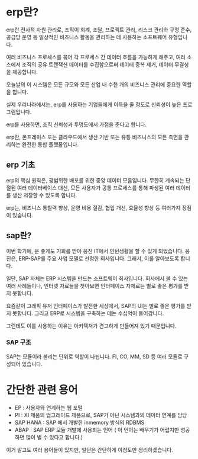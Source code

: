 # erp란?

erp란 전사적 자원 관리로, 조직이 회계, 조달, 프로젝트 관리, 리스크 관리와 규정 준수, 공급망 운영 등 일상적인 비즈니스 활동을 관리하는 데 사용하는 소프트웨어 유형입니다.

여러 비즈니스 프로세스를 묶어 각 프로세스 간 데이터 흐름을 가능하게 해주고, 여러 소스에서 조직의 공유 트랜잭션 데이터를 수집함으로써 데이터 중복 제거, 데이터 무결성을 제공합니다.

오늘날의 이 시스템은 모든 규모와 모든 산업 내 수천 개의 비즈니스 관리에 중요한 역할을 합니다.

실제 우리나라에서는, erp를 사용하는 기업들에게 이득을 줄 정도로 신뢰성이 높은 프로그램입니다.

erp를 사용하면, 조직 신뢰성과 투명도에서 가점을 준다고 합니다.

erp란, 온프레미스 또는 클라우드에서 생산 기반 또는 유통 비즈니스의 모든 측면을 관리하는 완전한 통합 플랫폼입니다.

## erp 기초

erp의 핵심 원칙은, 광범위한 배포를 위한 중앙 데이터 모음입니다. 무한히 계속되는 단절된 여러 데이터베이스 대신, 모든 사용자가 공통 프로세스를 통해 파생된 여러 데이터를 생산 저장할 수 있도록 합니다.

erp는, 비즈니스 통찰력 향상, 운영 비용 절감, 협업 개선, 효율성 향상 등 여러가지 장점이 있습니다.

## sap란?

이번 학기에, 운 좋게도 기회를 받아 웅진 IT에서 인턴생활을 할 수 있게 되었습니다. 웅진은, ERP-SAP를 주요 사업 모델로 선정한 회사입니다. 그래서, 이를 알아보도록 합니다.

일단, SAP 자체는 ERP 시스템을 만드는 소프트웨어 회사입니다. 회사에서 볼 수 있는 여러 사례들이나, 인터넷 자료들을 찾아보면 인터페이스 자체로는 별로 좋은 평가를 받지 못합니다.

요즘같이 그래픽 유저 인터페이스가 발전한 세상에서, SAP의 UI는 별로 좋은 평가를 받지 못합니다. 그리고 ERP로 시스템을 구축하는 데는 수십억이 들어갑니다.

그런데도 이를 사용하는 이유는 아키텍쳐가 견고하게 만들어져 있기 때문입니다.

### SAP 구조

SAP는 모듈이라 불리는 단위로 역할이 나뉩니다. FI, CO, MM, SD 등 여러 모듈로 구성되어 있습니다.


# 간단한 관련 용어

+ EP : 사용자와 연계하는 웹 포털
+ PI : XI 제품의 업그레이드 제품으로, SAP가 아닌 시스템과의 데이터 연계를 담당
+ SAP HANA : SAP 에서 개발한 inmemory 방식의 RDBMS
+ ABAP : SAP ERP 모듈 개발에 사용되는 언어 ( 이 언어는 배우기가 어렵지만 성공하면 많이 벌 수 있다고 합니다.)

이거 말고도 여러 용어들이 있지만, 일단은 간단하게 이정도만 정리하겠습니다.



